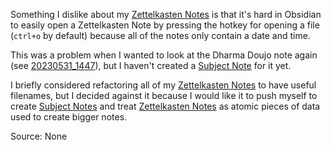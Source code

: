 Something I dislike about my [Zettelkasten Notes](../notes/zettelkasten-note.md) is that it's hard in Obsidian to easily open a Zettelkasten Note by pressing the hotkey for opening a file (`ctrl+o` by default) because all of the notes only contain a date and time.

This was a problem when I wanted to look at the Dharma Doujo note again (see [20230531_1447](20230531_1447.md)), but I haven't created a [Subject Note](../notes/subject-note.md) for it yet.

I briefly considered refactoring all of my [Zettelkasten Notes](../notes/zettelkasten-note.md) to have useful filenames, but I decided against it because I would like it to push myself to create [Subject Notes](../notes/subject-note.md) and treat [Zettelkasten Notes](../notes/zettelkasten-note.md) as atomic pieces of data used to create bigger notes.

Source: None
